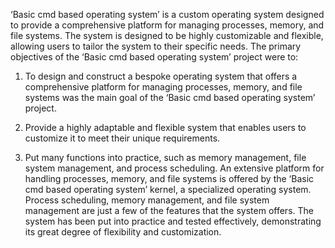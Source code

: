 ‘Basic cmd based operating system’ is a custom operating system designed to provide a comprehensive platform for managing processes, memory, and file systems. The system is designed to be highly customizable and flexible, allowing users to tailor the system to their specific needs.
The primary objectives of the ‘Basic cmd based operating system’ project were to:
1.	To design and construct a bespoke operating system that offers a comprehensive platform for managing processes, memory, and file systems was the main goal of the ‘Basic cmd based operating system’ project.

2. Provide a highly adaptable and flexible system that enables users to customize it to meet their unique requirements. 

3. Put many functions into practice, such as memory management, file system management, and process scheduling.
An extensive platform for handling processes, memory, and file systems is offered by the ‘Basic cmd based operating system’ kernel, a specialized operating system. Process scheduling, memory management, and file system management are just a few of the features that the system offers. The system has been put into practice and tested effectively, demonstrating its great degree of flexibility and customization.

